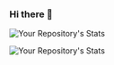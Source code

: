 ### Hi there 👋

![Your Repository's Stats](https://github-readme-stats.vercel.app/api?username=zoinloz&show_icons=true)

![Your Repository's Stats](https://github-readme-stats.vercel.app/api/top-langs/?username=zoinloz&theme=green)

<!--
**Zoinloz/zoinloz** is a ✨ _special_ ✨ repository because its `README.md` (this file) appears on your GitHub profile.

Here are some ideas to get you started:

- 🔭 I’m currently working on ...
- 🌱 I’m currently learning ...
- 👯 I’m looking to collaborate on ...
- 🤔 I’m looking for help with ...
- 💬 Ask me about ...
- 📫 How to reach me: ...
- 😄 Pronouns: ...
- ⚡ Fun fact: ...
-->
